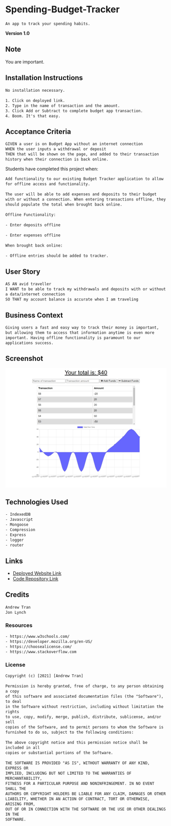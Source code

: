 # Spending-Budget-Tracker

```
An app to track your spending habits.
```

**Version 1.0**

## Note

You are important.

## Installation Instructions

```
No installation necessary.

1. Click on deployed link.
2. Type in the name of transaction and the amount.
3. Click Add or Subtract to complete budget app transaction.
4. Boom. It's that easy.
```

## Acceptance Criteria

```
GIVEN a user is on Budget App without an internet connection
WHEN the user inputs a withdrawal or deposit
THEN that will be shown on the page, and added to their transaction history when their connection is back online.
```

Students have completed this project when:

```
Add functionality to our existing Budget Tracker application to allow for offline access and functionality.

The user will be able to add expenses and deposits to their budget with or without a connection. When entering transactions offline, they should populate the total when brought back online.

Offline Functionality:

- Enter deposits offline

- Enter expenses offline

When brought back online:

- Offline entries should be added to tracker.
```

## User Story

```
AS AN avid traveller
I WANT to be able to track my withdrawals and deposits with or without a data/internet connection
SO THAT my account balance is accurate when I am traveling
```

## Business Context

```
Giving users a fast and easy way to track their money is important, but allowing them to access that information anytime is even more important. Having offline functionality is paramount to our applications success.
```

## Screenshot

![Budget Tracker Main Screen](./assets/budgettrackerSS.png)

## Technologies Used

```
- IndexedDB
- Javascript
- Mongoose
- Compression
- Express
- logger
- router
```

## Links

- [Deployed Website Link](https://andrewt11.github.io/Spending-Budget-Tracker/)
- [Code Repository Link](https://github.com/AndrewT11/Spending-Budget-Tracker/)

## Credits

```
Andrew Tran
Jon Lynch
```

### Resources

```
- https://www.w3schools.com/
- https://developer.mozilla.org/en-US/
- https://choosealicense.com/
- https://www.stackoverflow.com
```

### License

```
Copyright (c) [2021] [Andrew Tran]

Permission is hereby granted, free of charge, to any person obtaining a copy
of this software and associated documentation files (the "Software"), to deal
in the Software without restriction, including without limitation the rights
to use, copy, modify, merge, publish, distribute, sublicense, and/or sell
copies of the Software, and to permit persons to whom the Software is
furnished to do so, subject to the following conditions:

The above copyright notice and this permission notice shall be included in all
copies or substantial portions of the Software.

THE SOFTWARE IS PROVIDED "AS IS", WITHOUT WARRANTY OF ANY KIND, EXPRESS OR
IMPLIED, INCLUDING BUT NOT LIMITED TO THE WARRANTIES OF MERCHANTABILITY,
FITNESS FOR A PARTICULAR PURPOSE AND NONINFRINGEMENT. IN NO EVENT SHALL THE
AUTHORS OR COPYRIGHT HOLDERS BE LIABLE FOR ANY CLAIM, DAMAGES OR OTHER
LIABILITY, WHETHER IN AN ACTION OF CONTRACT, TORT OR OTHERWISE, ARISING FROM,
OUT OF OR IN CONNECTION WITH THE SOFTWARE OR THE USE OR OTHER DEALINGS IN THE
SOFTWARE.
```
